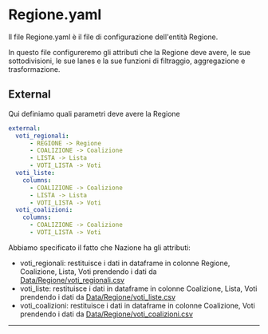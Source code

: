 # Regione.yaml
Il file Regione.yaml è il file di configurazione dell'entità Regione.

In questo file configureremo gli attributi che la Regione deve avere, le sue sottodivisioni, le sue lanes e la sue funzioni di filtraggio, aggregazione e trasformazione.

## External
Qui definiamo quali parametri deve avere la Regione

```yaml
external:
  voti_regionali:
      - REGIONE -> Regione
      - COALIZIONE -> Coalizione
      - LISTA -> Lista
      - VOTI_LISTA -> Voti
  voti_liste:
    columns:
      - COALIZIONE -> Coalizione
      - LISTA -> Lista
      - VOTI_LISTA -> Voti
  voti_coalizioni:
    columns:
      - COALIZIONE -> Coalizione
      - VOTI_LISTA -> Voti
```
Abbiamo specificato il fatto che Nazione ha gli attributi:
- voti_regionali: restituisce i dati in dataframe in colonne Regione, Coalizione, Lista, Voti prendendo i dati da [Data/Regione/voti_regionali.csv]
- voti_liste: restituisce i dati in dataframe in colonne Coalizione, Lista, Voti prendendo i dati da [Data/Regione/voti_liste.csv]
- voti_coalizioni: restituisce i dati in dataframe in colonne Coalizione, Voti prendendo i dati da [Data/Regione/voti_coalizioni.csv]

---



[Data/Regione/voti_regionali.csv]:<https://github.com/LauraAmabili/SimulatoreSistemiElettorali-1/blob/master/Porcellum/Data/Regione/voti_regionali.csv>
[Data/Regione/voti_liste.csv]:<https://github.com/LauraAmabili/SimulatoreSistemiElettorali-1/blob/master/Porcellum/Data/Regione/voti_liste.csv>
[Data/Regione/voti_coalizioni.csv]:<https://github.com/LauraAmabili/SimulatoreSistemiElettorali-1/blob/master/Porcellum/Data/Regione/voti_coalizioni.csv>